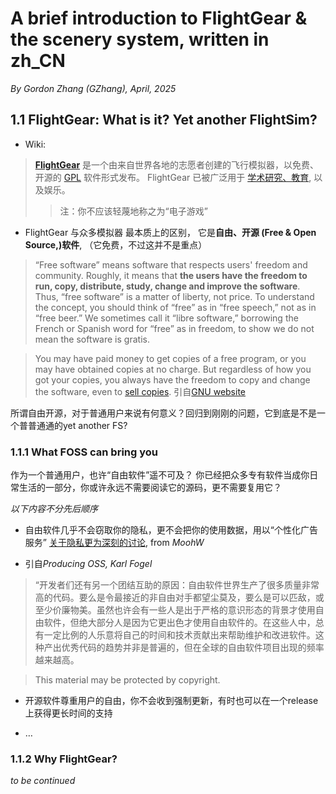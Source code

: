 # A brief introduction to FlightGear & the scenery system, written in zh_CN
*By Gordon Zhang (GZhang), April, 2025*

## 1.1 FlightGear: What is it? Yet another FlightSim?
- Wiki:
>**[FlightGear](https://wiki.flightgear.org/FlightGear "FlightGear")** 是一个由来自世界各地的志愿者创建的飞行模拟器，以免费、开源的 [GPL](https://wiki.flightgear.org/GNU_General_Public_License "GNU General Public License") 软件形式发布。 FlightGear 已被广泛用于 [学术研究、教育](https://wiki.flightgear.org/Professional_and_educational_FlightGear_users "Professional and educational FlightGear users"), 以及娱乐。
>
>> 注：你不应该轻蔑地称之为“电子游戏”

- FlightGear 与众多模拟器 最本质上的区别， 它是**自由、开源 (Free & Open Source,)软件**, （它免费，不过这并不是重点）
>“Free software” means software that respects users' freedom and community. Roughly, it means that  **the users have the freedom to run, copy, distribute, study, change and improve the software**. Thus, “free software” is a matter of liberty, not price. To understand the concept, you should think of “free” as in “free speech,” not as in “free beer.” We sometimes call it “libre software,” borrowing the French or Spanish word for “free” as in freedom, to show we do not mean the software is gratis.

>You may have paid money to get copies of a free program, or you may have obtained copies at no charge. But regardless of how you got your copies, you always have the freedom to copy and change the software, even to  [sell copies](https://www.gnu.org/philosophy/selling.html).
引自[GNU website](https://www.gnu.org/philosophy/free-sw.en.html)

所谓自由开源，对于普通用户来说有何意义？回归到刚刚的问题，它到底是不是一个普普通通的yet another FS?

### 1.1.1 What FOSS can bring you
作为一个普通用户，也许“自由软件”遥不可及？ 你已经把众多专有软件当成你日常生活的一部分，你或许永远不需要阅读它的源码，更不需要复用它？

*以下内容不分先后顺序*

- 自由软件几乎不会窃取你的隐私，更不会把你的使用数据，用以“个性化广告服务”
[关于隐私更为深刻的讨论](limj.moohw.com/AboutPrivacy.html), from *MoohW*


- 引自*Producing OSS, Karl Fogel*
>“开发者们还有另一个团结互助的原因：自由软件世界生产了很多质量非常高的代码。要么是令最接近的非自由对手都望尘莫及，要么是可以匹敌，或至少价廉物美。虽然也许会有一些人是出于严格的意识形态的背景才使用自由软件，但绝大部分人是因为它更出色才使用自由软件的。在这些人中，总有一定比例的人乐意将自己的时间和技术贡献出来帮助维护和改进软件。这种产出优秀代码的趋势并非是普遍的，但在全球的自由软件项目出现的频率越来越高。

>This material may be protected by copyright.


- 开源软件尊重用户的自由，你不会收到强制更新，有时也可以在一个release上获得更长时间的支持

- …


### 1.1.2  Why FlightGear?
*to be continued*
<!--stackedit_data:
eyJoaXN0b3J5IjpbLTQ1NjcyODk1OF19
-->